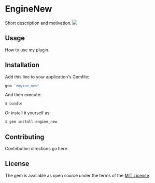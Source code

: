 # EngineNew
Short description and motivation.
![](https://github.com/srichand1948/engine_new/workflows/build/badge.svg)

## Usage
How to use my plugin.

## Installation
Add this line to your application's Gemfile:

```ruby
gem 'engine_new'
```

And then execute:
```bash
$ bundle
```

Or install it yourself as:
```bash
$ gem install engine_new
```

## Contributing
Contribution directions go here.

## License
The gem is available as open source under the terms of the [MIT License](https://opensource.org/licenses/MIT).
